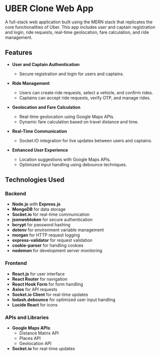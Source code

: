 # UBER Clone Web App

A full-stack web application built using the MERN stack that replicates the core functionalities of Uber. This app includes user and captain registration and login, ride requests, real-time geolocation, fare calculation, and ride management.

## Features

- **User and Captain Authentication**
  - Secure registration and login for users and captains.

- **Ride Management**
  - Users can create ride requests, select a vehicle, and confirm rides.
  - Captains can accept ride requests, verify OTP, and manage rides.

- **Geolocation and Fare Calculation**
  - Real-time geolocation using Google Maps APIs.
  - Dynamic fare calculation based on travel distance and time.

- **Real-Time Communication**
  - Socket.IO integration for live updates between users and captains.

- **Enhanced User Experience**
  - Location suggestions with Google Maps APIs.
  - Optimized input handling using debounce techniques.

## Technologies Used

### Backend
- **Node.js** with **Express.js**
- **MongoDB** for data storage
- **Socket.io** for real-time communication
- **jsonwebtoken** for secure authentication
- **bcrypt** for password hashing
- **dotenv** for environment variable management
- **morgan** for HTTP request logging
- **express-validator** for request validation
- **cookie-parser** for handling cookies
- **nodemon** for development server monitoring

### Frontend
- **React.js** for user interface
- **React Router** for navigation
- **React Hook Form** for form handling
- **Axios** for API requests
- **Socket.io Client** for real-time updates
- **lodash.debounce** for optimized user input handling
- **Lucide React** for icons

### APIs and Libraries
- **Google Maps APIs**:
  - Distance Matrix API
  - Places API
  - Geolocation API
- **Socket.io** for real-time updates

